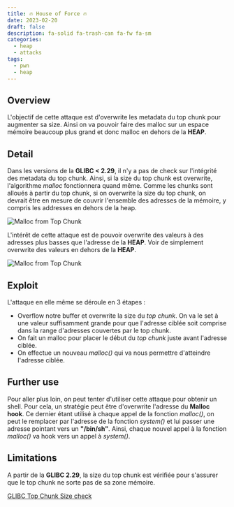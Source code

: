 ```yaml
---
title: 🔥 House of Force 🔥
date: 2023-02-20
draft: false
description: fa-solid fa-trash-can fa-fw fa-sm
categories:
  - heap
  - attacks
tags:
  - pwn
  - heap
---
```

## Overview
L'objectif de cette attaque est d'overwrite les metadata du top chunk pour augmenter sa size. Ainsi on va pouvoir faire des malloc sur un espace mémoire beaucoup plus grand et donc malloc en dehors de la **HEAP**.
## Detail
Dans les versions de la **GLIBC < 2.29**, il n'y a pas de check sur l'intégrité des metadata du top chunk. Ainsi, si la size du top chunk est overwrite, l'algorithme *malloc* fonctionnera quand même.
Comme les chunks sont alloués à partir du top chunk, si on overwrite la size du top chunk, on devrait être en mesure de couvrir l'ensemble des adresses de la mémoire, y compris les addresses en dehors de la heap.

![Malloc from Top Chunk](/images/malloc_chunk_alloc.png)

L'intérêt de cette attaque est de pouvoir overwrite des valeurs à des adresses plus basses que l'adresse de la **HEAP**. Voir de simplement overwrite des valeurs en dehors de la **HEAP**.

![Malloc from Top Chunk](/images/house_of_force.png)

## Exploit
L'attaque en elle même se déroule en 3 étapes : 
- Overflow notre buffer et overwrite la size du *top chunk*. On va le set à une valeur suffisamment grande pour que l'adresse ciblée soit comprise dans la range d'adresses couvertes par le top chunk.
- On fait un malloc pour placer le début du *top chunk* juste avant l'adresse ciblée.
- On effectue un nouveau *malloc()* qui va nous permettre d'atteindre l'adresse ciblée.
## Further use
Pour aller plus loin, on peut tenter d'utiliser cette attaque pour obtenir un shell. 
Pour cela, un stratégie peut être d'overwrite l'adresse du **Malloc hook**. Ce dernier étant utilisé à chaque appel de la fonction *malloc()*, on peut le remplacer par l'adresse de la fonction *system()* et lui passer une adresse pointant vers un **"/bin/sh"**.
Ainsi, chaque nouvel appel à la fonction *malloc()* va hook vers un appel à *system()*.
## Limitations
A partir de la **GLIBC 2.29**, la size du top chunk est vérifiée pour s'assurer que le top chunk ne sorte pas de sa zone mémoire.

[GLIBC Top Chunk Size check](/pwn/heap/mitigations#Top%20Chunk%20Size%20check)
